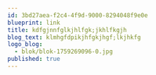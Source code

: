 ```yaml
---
id: 3bd27aea-f2c4-4f9d-9000-8294048f9e0e
blueprint: link
title: kdfgjnnfglkjhlfgk;jkhlfkgjh
blog_text: klmhgfdpikjhfgkjhgf;lkjhkfg
logo_blog:
  - blok/blok-1759269096-0.jpg
published: true
---
```

